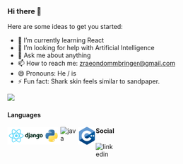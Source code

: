 
### Hi there 👋
<!--
**Anonymous616/Anonymous616** is a ✨ _special_ ✨ repository because its `README.md` (this file) appears on your GitHub profile.-->

Here are some ideas to get you started:
<!--- 🔭 I’m currently working on ... -->
- 🌱 I’m currently learning React<!--- 👯 I’m looking to collaborate on ... -->
- 🤔 I’m looking for help with Artificial Intelligence
- 💬 Ask me about anything
- 📫 How to reach me: zraeondommbringer@gmail.com
- 😄 Pronouns: He / is
- ⚡ Fun fact: Shark skin feels similar to sandpaper.


<img src="https://github-readme-stats.vercel.app/api?username=Anonymous616&&show_icons=true&title_color=39cccc&icon_color=39cccc&text_color=39cccc&bg_color=001f3f"/>

#### Languages
<p><img align="left" src="https://raw.githubusercontent.com/github/explore/80688e429a7d4ef2fca1e82350fe8e3517d3494d/topics/react/react.png" alt="react" height="40" width="40" />
<img align="left" src="https://raw.githubusercontent.com/github/explore/80688e429a7d4ef2fca1e82350fe8e3517d3494d/topics/django/django.png" alt="cplusplus" height="40" width="40" />
<img align="left" src="https://raw.githubusercontent.com/github/explore/80688e429a7d4ef2fca1e82350fe8e3517d3494d/topics/python/python.png" alt="python" height="40" width="40" />
<img align="left" src="https://cdn.jsdelivr.net/npm/simple-icons@3.0.1/icons/java.svg" alt="java" height="40" width="40" />
<img align="left" src="https://raw.githubusercontent.com/github/explore/80688e429a7d4ef2fca1e82350fe8e3517d3494d/topics/cpp/cpp.png" alt="cplusplus" height="40" width="40" /></p>



#### Social
<a href="https://www.linkedin.com/in/deongracias/" target="blank"><img align="left" src="https://cdn.jsdelivr.net/npm/simple-icons@v3/icons/linkedin.svg" alt="linkedin" height="40" width="40" /></a>
